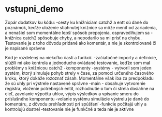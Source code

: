 # vstupni_demo

Zopár dodatkov ku kódu:
-cesty ku knižniciam catch2 a entt sú dané do poznámok, keďže uloženie stiahnutej knižnice sa môže meniť od zariadenia, a nenašiel som momentálne lepší spôsob prepojenia, ospravedlňujem sa
-knižnica catch2 spôsobuje chyby, a nepodarilo sa mi prísť na chybu. Testovanie je z toho dôvodu pridané ako komentár, a nie je skontrolované či je napísané správne

Kód je rozdelený na niekoľko častí a funkcií.
-začiatočné importy a definície, slúžili mi ako kontrola a jednoducho ovládané testovanie, keďže som mal problémy s knižnicou catch2
-komponenty
-systémy - vytvoril som jeden systém, ktorý simuluje pohyb strely v čase, za pomoci určeného časového kroku, ktorý dokáže rozoznať zásah. Momentálne však iba za predpokladu že sú uhly pri výstrele nastavené správne
-main - obsahuje vytvorenie registra, vloženie potrebných entít, rozhodnutie o tom či strela dosiahne na cieľ, zavolanie výpočtu uhlov, výpis výsledkov a vpísanie smeru do príslušného komponentu
-volanie systému simulácie výstrelu je dané do komentáru, z dôvodu prehľadnosti pri spúšťaní
-funkcie počítajú uhly a kontrolujú dostrel
-testovanie nie je funkčné a teda nie je aktívne
